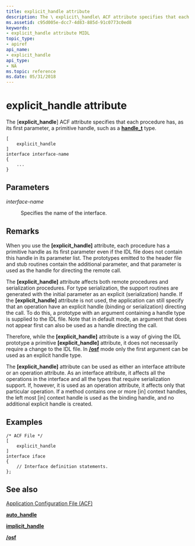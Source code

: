 ```yaml
---
title: explicit_handle attribute
description: The \ explicit\_handle\ ACF attribute specifies that each procedure has, as its first parameter, a primitive handle, such as a handle\_t type.
ms.assetid: c95d005e-dcc7-4d83-885d-91c0773c0ed8
keywords:
- explicit_handle attribute MIDL
topic_type:
- apiref
api_name:
- explicit_handle
api_type:
- NA
ms.topic: reference
ms.date: 05/31/2018
---
```


# explicit\_handle attribute

The \[**explicit\_handle**\] ACF attribute specifies that each procedure has, as its first parameter, a primitive handle, such as a [**handle\_t**](handle-t.md) type.

``` syntax
[
    explicit_handle
] 
interface interface-name
{
    ...
}
```

## Parameters

<dl> <dt>

*interface-name* 
</dt> <dd>

Specifies the name of the interface.

</dd> </dl>

## Remarks

When you use the **\[explicit\_handle\]** attribute, each procedure has a primitive handle as its first parameter even if the IDL file does not contain this handle in its parameter list. The prototypes emitted to the header file and stub routines contain the additional parameter, and that parameter is used as the handle for directing the remote call.

The **\[explicit\_handle\]** attribute affects both remote procedures and serialization procedures. For type serialization, the support routines are generated with the initial parameter as an explicit (serialization) handle. If the **\[explicit\_handle\]** attribute is not used, the application can still specify that an operation have an explicit handle (binding or serialization) directing the call. To do this, a prototype with an argument containing a handle type is supplied to the IDL file. Note that in default mode, an argument that does not appear first can also be used as a handle directing the call.

Therefore, while the **\[explicit\_handle\]** attribute is a way of giving the IDL prototype a primitive **\[explicit\_handle\]** attribute, it does not necessarily require a change to the IDL file. In [**/osf**](-osf.md) mode only the first argument can be used as an explicit handle type.

The **\[explicit\_handle\]** attribute can be used as either an interface attribute or an operation attribute. As an interface attribute, it affects all the operations in the interface and all the types that require serialization support. If, however, it is used as an operation attribute, it affects only that particular operation. If a method contains one or more \[in\] context handles, the left most \[in\] context handle is used as the binding handle, and no additional explicit handle is created.

## Examples

``` syntax
/* ACF File */ 
[
    explicit_handle
] 
interface iface
{ 
    // Interface definition statements.
};
```

## See also

<dl> <dt>

[Application Configuration File (ACF)](application-configuration-file-acf-.md)
</dt> <dt>

[**auto\_handle**](auto-handle.md)
</dt> <dt>

[**implicit\_handle**](implicit-handle.md)
</dt> <dt>

[**/osf**](-osf.md)
</dt> </dl>

 

 




